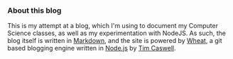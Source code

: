 ### About this blog

This is my attempt at a blog, which I'm using to document my Computer Science classes, as well as my experimentation with NodeJS. As such, the blog itself is written in [Markdown][Markdown], and the site is powered by [Wheat][Wheat], a git based blogging engine written in [Node.js][Node] by [Tim Caswell][Tim Caswell].

[Markdown]: daringfireball.net/projects/markdown/
[Wheat]: github.com/creationix/wheat
[Node]: nodejs.org
[Tim Caswell]: creationix.com
